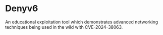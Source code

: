 # Denyv6
An educational exploitation tool which demonstrates advanced networking techniques being used in the wild with CVE-2024-38063.
